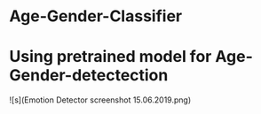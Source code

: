 # Age-Gender-Classifier
# Using pretrained model for Age-Gender-detectection

![s](Emotion Detector screenshot 15.06.2019.png)
